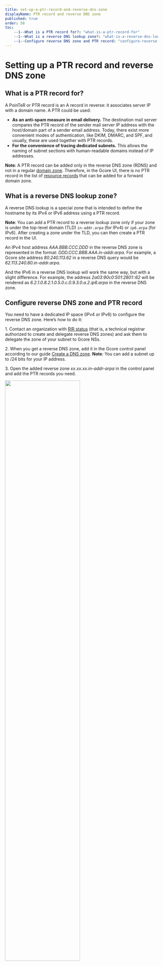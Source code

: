 ```yaml
---
title: set-up-a-ptr-record-and-reverse-dns-zone
displayName: PTR record and reverse DNS zone
published: true
order: 50
toc:
    --1--What is a PTR record for?: "what-is-a-ptr-record-for"
    --1--What is a reverse DNS lookup zone?: "what-is-a-reverse-dns-lookup-zone"
    --1--Configure reverse DNS zone and PTR record: "configure-reverse-dns-zone-and-ptr-record"
---
```

# Setting up a PTR record and reverse DNS zone

## What is a PTR record for?

A PoinTeR or PTR record is an A record in reverse: it associates server IP with a  domain name. A PTR could be used:

- **As an anti-spam measure in email delivery.** The destination mail server compares the PTR record of the sender mail server IP address with the host/domain part of a sender email address. Today, there exist more convenient modes of authentication, like DKIM, DMARC, and SPF, and usually, these are used together with PTR records.
- **For the convenience of tracing dedicated subnets.** This allows the naming of subnet sections with human-readable domains instead of IP addresses.

**Note**: A PTR record can be added only in the reverse DNS zone (RDNS) and not in a regular <a href="https://gcore.com/learning/what-is-dns-zone/" target="_blank">domain zone</a>. Therefore, in the Gcore UI, there is no PTR record in the list of <a href="https://gcore.com/docs/dns/dns-records/supported-dns-record-types" target="_blank">resource records</a> that can be added for a forward domain zone.

## What is a reverse DNS lookup zone?

A reverse DNS lookup is a special zone that is intended to define the hostname by its IPv4 or IPv6 address using a PTR record.

**Note**: You can add a PTR record to a reverse lookup zone only if your zone is under the top-level domain (TLD) `in-addr.arpa` (for IPv4) or `ip6.arpa` (for IPv6). After creating a zone under the TLD, you can then create a PTR record in the UI.

An IPv4 host address *AAA.BBB.CCC.DDD* in the reverse DNS zone is represented in the format: *DDD.CCC.BBB.AAA.in-addr.arpa*. For example, a Gcore site address *80.240.113.62* in a reverse DNS query would be *62.113.240.80.in-addr.arpa*.

And the IPv6 in a reverse DNS lookup will work the same way, but with a slight difference. For example, the address *2a03:90c0:501:2801::62* will be rendered as *6.2.1.0.8.2.1.0.5.0.c.0.9.3.0.a.2.ip6.arpa* in the reverse DNS zone.

## Configure reverse DNS zone and PTR record

You need to have a dedicated IP space (IPv4 or IPv6) to configure the reverse DNS zone. Here’s how to do it:

1\. Contact an organization with <a href="https://www.nro.net/about/rirs/" target="_blank">RIR status</a> (that is, a technical registrar authorized to create and delegate reverse DNS zones) and ask them to delegate the zone of your subnet to Gcore NSs.

2\. When you get a reverse DNS zone, add it in the Gcore control panel according to our guide <a href="https://gcore.com/docs/dns/manage-a-dns-zone#create-a-dns-zone" target="_blank">Create a DNS zone</a>.
**Note**: You can add a subnet up to /24 bits for your IP address.

3\. Open the added reverse zone *xx.xx.xx.in-addr-arpa* in the control panel and add the PTR records you need.

<img src="https://assets.gcore.pro/docs/dns/dns-records/set-up-a-ptr-record-and-reverse-dns-zone/add-ptr-record-10.png" alt="" width="70%">

4\. Specify Gcore’s name servers *ns1.gcorelabs.net* and *ns2.gcdn.services* for the subnet *xx.xx.xx/24* and wait up to 24 hours for DNS cache updating.

<img src="https://assets.gcore.pro/docs/dns/dns-records/set-up-a-ptr-record-and-reverse-dns-zone/added-record-20.png" alt="" width="70%">

That’s it! The PTR record is now added and will prevent your mail from ending up as spam.